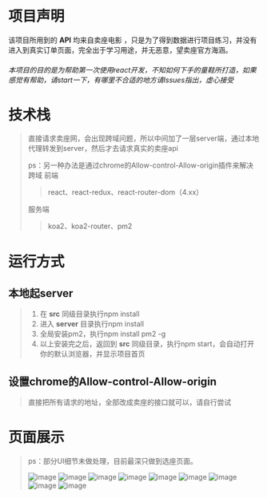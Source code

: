 # 项目声明
该项目所用到的 **API** 均来自卖座电影 ，只是为了得到数据进行项目练习，并没有进入到真实订单页面，完全出于学习用途，并无恶意，望卖座官方海涵。
###### 本项目的目的是为帮助第一次使用react开发，不知如何下手的童鞋所打造，如果感觉有帮助，请start一下，有哪里不合适的地方请Issues指出，虚心接受
>
>
>
# 技术栈
> 直接请求卖座网，会出现跨域问题，所以中间加了一层server端，通过本地代理转发到server，然后才去请求真实的卖座api
>
> ps：另一种办法是通过chrome的Allow-control-Allow-origin插件来解决跨域
> 前端
>> react、react-redux、react-router-dom（4.xx）
>
>
> 服务端
>> koa2、koa2-router、pm2
>
>
# 运行方式
## 本地起server
> 1. 在 **src** 同级目录执行npm install
> 2. 进入 **server** 目录执行npm install
> 3. 全局安装pm2，执行npm install pm2 -g
> 4. 以上安装完之后，返回到 **src** 同级目录，执行npm start，会自动打开你的默认浏览器，并显示项目首页
>
## 设置chrome的Allow-control-Allow-origin
> 直接把所有请求的地址，全部改成卖座的接口就可以，请自行尝试
>
>
# 页面展示
> ps：部分UI细节未做处理，目前最深只做到选座页面。
>
> ![image](https://github.com/Newnessday/Newnessday.github.io/blob/master/docs/react-maizuo/demoImg/1.jpg)
> ![image](https://github.com/Newnessday/Newnessday.github.io/blob/master/docs/react-maizuo/demoImg/2.jpg)
> ![image](https://github.com/Newnessday/Newnessday.github.io/blob/master/docs/react-maizuo/demoImg/3.jpg)
> ![image](https://github.com/Newnessday/Newnessday.github.io/blob/master/docs/react-maizuo/demoImg/4.jpg)
> ![image](https://github.com/Newnessday/Newnessday.github.io/blob/master/docs/react-maizuo/demoImg/5.jpg)
> ![image](https://github.com/Newnessday/Newnessday.github.io/blob/master/docs/react-maizuo/demoImg/6.jpg)
> ![image](https://github.com/Newnessday/Newnessday.github.io/blob/master/docs/react-maizuo/demoImg/7.jpg)
> ![image](https://github.com/Newnessday/Newnessday.github.io/blob/master/docs/react-maizuo/demoImg/8.jpg)
> ![image](https://github.com/Newnessday/Newnessday.github.io/blob/master/docs/react-maizuo/demoImg/9.jpg)
